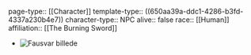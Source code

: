 page-type:: [[Character]]
template-type:: ((650aa39a-ddc1-4286-b3fd-4337a230b4e7))
character-type:: NPC
alive:: false
race:: [[Human]]
affiliation:: [[The Burning Sword]]

- ![Fausvar billede](https://i.pinimg.com/originals/a7/45/c1/a745c12c618fe08ecfb6ad83014ee8cd.jpg)